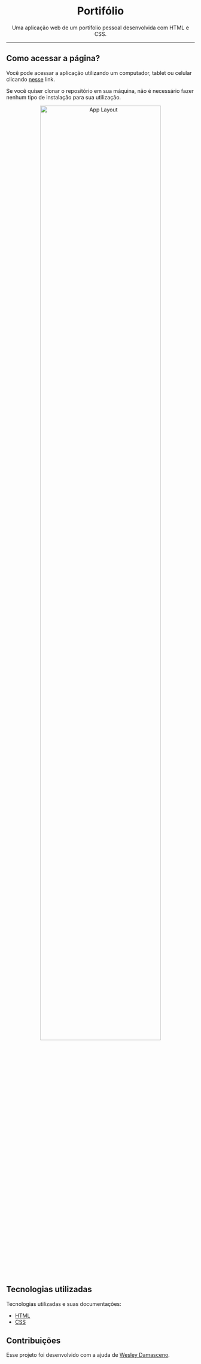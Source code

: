 <h1 align="center"> Portifólio </h1>

<p align="center">
  Uma aplicação web de um portifolio pessoal desenvolvida com HTML e CSS.
</p>

------
## Como acessar a página?

Você pode acessar a aplicação utilizando um computador, tablet ou celular clicando [nesse](https://karinebrandelli.github.io/portifolio/) link.

Se você quiser clonar o repositório em sua máquina, não é necessário fazer nenhum tipo de instalação para sua utilização.

<p align="center">
  <img alt="App Layout" src="https://user-images.githubusercontent.com/108953489/215358865-21f9132a-43c7-485c-8a54-c857dd963f90.png" width="80%">
</p>

## Tecnologias utilizadas

Tecnologias utilizadas e suas documentações:

- [HTML](https://developer.mozilla.org/pt-BR/docs/Web/HTML)
- [CSS](https://developer.mozilla.org/pt-BR/docs/Web/CSS)

## Contribuições

Esse projeto foi desenvolvido com a ajuda de [Wesley Damasceno](https://github.com/wesleydmscn).
